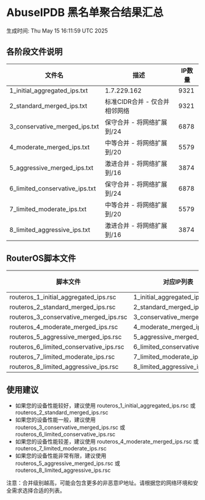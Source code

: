 # AbuseIPDB 黑名单聚合结果汇总
生成时间: Thu May 15 16:11:59 UTC 2025

## 各阶段文件说明

| 文件名 | 描述 | IP数量 |
|--------|------|--------|
| 1_initial_aggregated_ips.txt | 1.7.229.162 | 9321 |
| 2_standard_merged_ips.txt | 标准CIDR合并 - 仅合并相邻网络 | 9321 |
| 3_conservative_merged_ips.txt | 保守合并 - 将网络扩展到/24 | 6878 |
| 4_moderate_merged_ips.txt | 中等合并 - 将网络扩展到/20 | 5579 |
| 5_aggressive_merged_ips.txt | 激进合并 - 将网络扩展到/16 | 3874 |
| 6_limited_conservative_ips.txt | 保守合并 - 将网络扩展到/24 | 6878 |
| 7_limited_moderate_ips.txt | 中等合并 - 将网络扩展到/20 | 5579 |
| 8_limited_aggressive_ips.txt | 激进合并 - 将网络扩展到/16 | 3874 |

## RouterOS脚本文件

| 脚本文件 | 对应IP列表 | IP数量 |
|----------|------------|--------|
| routeros_1_initial_aggregated_ips.rsc | 1_initial_aggregated_ips.txt | 9321 |
| routeros_2_standard_merged_ips.rsc | 2_standard_merged_ips.txt | 9321 |
| routeros_3_conservative_merged_ips.rsc | 3_conservative_merged_ips.txt | 6878 |
| routeros_4_moderate_merged_ips.rsc | 4_moderate_merged_ips.txt | 5579 |
| routeros_5_aggressive_merged_ips.rsc | 5_aggressive_merged_ips.txt | 3874 |
| routeros_6_limited_conservative_ips.rsc | 6_limited_conservative_ips.txt | 6878 |
| routeros_7_limited_moderate_ips.rsc | 7_limited_moderate_ips.txt | 5579 |
| routeros_8_limited_aggressive_ips.rsc | 8_limited_aggressive_ips.txt | 3874 |

## 使用建议

- 如果您的设备性能较好，建议使用 routeros_1_initial_aggregated_ips.rsc 或 routeros_2_standard_merged_ips.rsc
- 如果您的设备性能一般，建议使用 routeros_3_conservative_merged_ips.rsc 或 routeros_6_limited_conservative_ips.rsc
- 如果您的设备性能较差，建议使用 routeros_4_moderate_merged_ips.rsc 或 routeros_7_limited_moderate_ips.rsc
- 如果您的设备性能非常有限，建议使用 routeros_5_aggressive_merged_ips.rsc 或 routeros_8_limited_aggressive_ips.rsc

注意：合并级别越高，可能会包含更多的非恶意IP地址。请根据您的网络环境和安全需求选择合适的列表。
